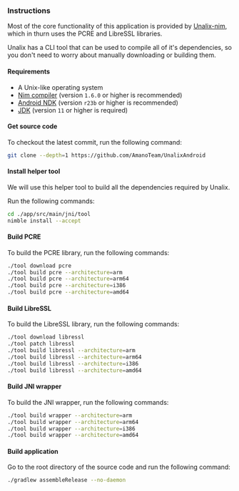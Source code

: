 ### Instructions

Most of the core functionality of this application is provided by [Unalix-nim](https://github.com/AmanoTeam/Unalix-nim), which in thurn uses the PCRE and LibreSSL libraries.

Unalix has a CLI tool that can be used to compile all of it's dependencies, so you don't need to worry about manually downloading or building them.

#### Requirements

- A Unix-like operating system
- [Nim compiler](https://nim-lang.org/install_unix.html) (version `1.6.0` or higher is recommended)
- [Android NDK](https://developer.android.com/ndk/downloads) (version `r23b` or higher is recommended)
- [JDK](https://adoptium.net/) (version `11` or higher is required)

#### Get source code

To checkout the latest commit, run the following command:

```bash
git clone --depth=1 https://github.com/AmanoTeam/UnalixAndroid
```

#### Install helper tool

We will use this helper tool to build all the dependencies required by Unalix.

Run the following commands:

```bash
cd ./app/src/main/jni/tool
nimble install --accept
```

#### Build PCRE

To build the PCRE library, run the following commands:

```bash
./tool download pcre
./tool build pcre --architecture=arm
./tool build pcre --architecture=arm64
./tool build pcre --architecture=i386
./tool build pcre --architecture=amd64
```

#### Build LibreSSL

To build the LibreSSL library, run the following commands:

```bash
./tool download libressl
./tool patch libressl
./tool build libressl --architecture=arm
./tool build libressl --architecture=arm64
./tool build libressl --architecture=i386
./tool build libressl --architecture=amd64
```

#### Build JNI wrapper

To build the JNI wrapper, run the following commands:

```bash
./tool build wrapper --architecture=arm
./tool build wrapper --architecture=arm64
./tool build wrapper --architecture=i386
./tool build wrapper --architecture=amd64
```

#### Build application

Go to the root directory of the source code and run the following command:

```bash
./gradlew assembleRelease --no-daemon
```

